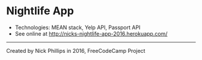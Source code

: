 # Nightlife App
  * Technologies: MEAN stack, Yelp API, Passport API
  * See online at http://nicks-nightlife-app-2016.herokuapp.com/
  ----
Created by Nick Phillips in 2016, FreeCodeCamp Project
